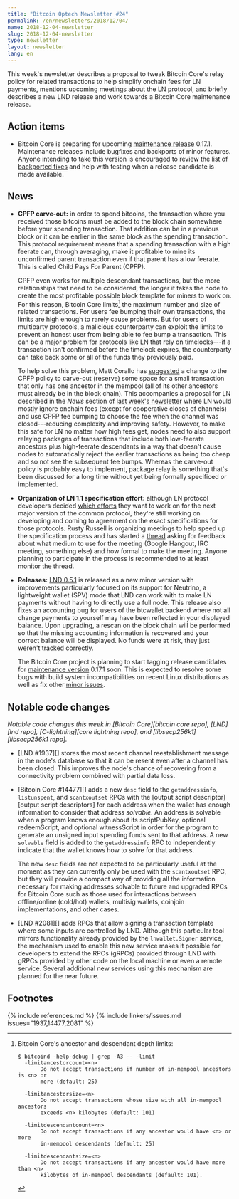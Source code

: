 ```yaml
---
title: "Bitcoin Optech Newsletter #24"
permalink: /en/newsletters/2018/12/04/
name: 2018-12-04-newsletter
slug: 2018-12-04-newsletter
type: newsletter
layout: newsletter
lang: en
---
```

This week's newsletter describes a proposal to tweak Bitcoin Core's
relay policy for related transactions to help simplify onchain fees for
LN payments, mentions upcoming meetings about the LN protocol, and
briefly describes a new LND release and work towards a Bitcoin Core
maintenance release.

## Action items

- Bitcoin Core is preparing for upcoming [maintenance release][] 0.17.1.
  Maintenance releases include bugfixes and backports of minor features.
  Anyone intending to take this version is encouraged to review the list of
  [backported fixes][0.17.1 milestone] and help with testing when a release
  candidate is made available.

## News

- **CPFP carve-out:** in order to spend bitcoins, the transaction
  where you received those bitcoins must be added to the block chain
  somewhere before your spending transaction.  That addition can be in a
  previous block or it can be earlier in the same block as the spending
  transaction.  This protocol requirement means that a spending
  transaction with a high feerate can, through averaging, make it
  profitable to mine its unconfirmed parent transaction even if that
  parent has a low feerate.  This is called Child Pays For Parent
  (CPFP).

    CPFP even works for multiple descendant transactions, but the more
    relationships that need to be considered, the longer it takes the node
    to create the most profitable possible block template for
    miners to work on.  For this reason, Bitcoin Core
    limits[^fn-cpfp-limits] the maximum number and size of related
    transactions.  For users fee bumping their own transactions, the
    limits are high enough to rarely cause problems.  But for users of
    multiparty protocols, a malicious counterparty can exploit the
    limits to prevent an honest user from being able to fee bump a
    transaction.  This can be a major problem for protocols like LN that
    rely on timelocks---if a transaction isn't confirmed before the
    timelock expires, the counterparty can take back some or all of the
    funds they previously paid.

    To help solve this problem, Matt Corallo has [suggested][carve out
    thread] a change to the CPFP policy to carve-out (reserve) some
    space for a small transaction that only has one ancestor in the
    mempool (all of its other ancestors must already be in the block
    chain).  This accompanies a proposal for LN described in the *News*
    section of [last week's newsletter][] where LN would mostly ignore
    onchain fees (except for cooperative closes of channels) and use
    CPFP fee bumping to choose the fee when the channel was
    closed---reducing complexity and improving safety.  However, to make
    this safe for LN no matter how high fees get, nodes need to also
    support relaying packages of transactions that include both
    low-feerate ancestors plus high-feerate descendants in a way that
    doesn't cause nodes to automatically reject the earlier transactions
    as being too cheap and so not see the subsequent fee bumps.  Whereas
    the carve-out policy is probably easy to implement, package relay is
    something that's been discussed for a long time without yet being
    formally specificed or implemented.

- **Organization of LN 1.1 specification effort:** although LN protocol
  developers decided [which efforts][ln1.1 accepted proposals] they want
  to work on for the next major version of the common protocol, they're
  still working on developing and coming to agreement on the
  exact specifications for those protocols.  Rusty Russell is organizing
  meetings to help speed up the specification process and has started a
  [thread][ln spec meetings] asking for feedback about what medium to
  use for the meeting (Google Hangout, IRC meeting, something else) and
  how formal to make the meeting.  Anyone planning to participate in the
  process is recommended to at least monitor the thread.

- **Releases:** [LND 0.5.1][] is released as a new minor version with
  improvements particularly focused on its support for Neutrino, a
  lightweight wallet (SPV) mode that LND can work with to make LN
  payments without having to directly use a full node.  This release also
  fixes an accounting bug for users of the btcwallet backend where not
  all change payments to yourself may have been reflected in your
  displayed balance.  Upon upgrading, a rescan on the block chain will
  be performed so that the missing accounting information is recovered
  and your correct balance will be displayed.  No funds were at risk,
  they just weren't tracked correctly.

    The Bitcoin Core project is planning to start tagging release
    candidates for [maintenance version][maintenance release] 0.17.1 soon.
    This is expected to resolve some bugs with build system incompatibilities on
    recent Linux distributions as well as fix other [minor issues][0.17.1 milestone].

[LND 0.5.1]: https://github.com/lightningnetwork/lnd/releases/tag/v0.5.1-beta

## Notable code changes

*Notable code changes this week in [Bitcoin Core][bitcoin core repo],
[LND][lnd repo], [C-lightning][core lightning repo], and [libsecp256k1][libsecp256k1
repo].*

- [LND #1937][] stores the most recent channel reestablishment message
  in the node's database so that it can be resent even after a channel
  has been closed.  This improves the node's chance of recovering from a
  connectivity problem combined with partial data loss.

- [Bitcoin Core #14477][] adds a new `desc` field to the
  `getaddressinfo`, `listunspent`, and `scantxoutset` RPCs with the
  [output script descriptor][output script descriptors] for each address
  when the wallet has enough information to consider that address
  *solvable*.  An address is solvable when a program knows enough about
  its scriptPubKey, optional redeemScript, and optional witnessScript in
  order for the program to generate an unsigned input spending funds
  sent to that address.  A new `solvable` field is added to the
  `getaddressinfo` RPC to independently indicate that the wallet knows
  how to solve for that address.

    The new `desc` fields are not expected to be particularly useful at
    the moment as they can currently only be used with the
    `scantxoutset` RPC, but they will provide a compact way of providing
    all the information necessary for making addresses solvable to
    future and upgraded RPCs for Bitcoin Core such as those used for interactions between
    offline/online (cold/hot) wallets, multisig wallets, coinjoin
    implementations, and other cases.

- [LND #2081][] adds RPCs that allow signing a transaction template
  where some inputs are controlled by LND.  Although this particular
  tool mirrors functionality already provided by the `lnwallet.Signer`
  service, the mechanism used to enable this new service makes it
  possible for developers to extend the RPCs (gRPCs) provided through
  LND with gRPCs provided by other code on the local machine or even a
  remote service.  Several additional new services using this mechanism
  are planned for the near future.

## Footnotes

[^fn-cpfp-limits]:
    Bitcoin Core's ancestor and descendant depth limits:

    ```text
    $ bitcoind -help-debug | grep -A3 -- -limit
      -limitancestorcount=<n>
           Do not accept transactions if number of in-mempool ancestors is <n> or
           more (default: 25)

      -limitancestorsize=<n>
           Do not accept transactions whose size with all in-mempool ancestors
           exceeds <n> kilobytes (default: 101)

      -limitdescendantcount=<n>
           Do not accept transactions if any ancestor would have <n> or more
           in-mempool descendants (default: 25)

      -limitdescendantsize=<n>
           Do not accept transactions if any ancestor would have more than <n>
           kilobytes of in-mempool descendants (default: 101).
    ```

{% include references.md %}
{% include linkers/issues.md issues="1937,14477,2081" %}

[maintenance release]: https://bitcoincore.org/en/lifecycle/#maintenance-releases
[last week's newsletter]: /en/newsletters/2018/11/27/#simplified-fee-bumping-for-ln
[carve out thread]: https://lists.linuxfoundation.org/pipermail/bitcoin-dev/2018-November/016518.html
[ln1.1 accepted proposals]: https://github.com/lightningnetwork/lightning-rfc/wiki/Lightning-Specification-1.1-Proposal-States
[ln spec meetings]: https://lists.linuxfoundation.org/pipermail/lightning-dev/2018-November/001673.html
[0.17.1 milestone]: https://github.com/bitcoin/bitcoin/milestone/39?closed=1
